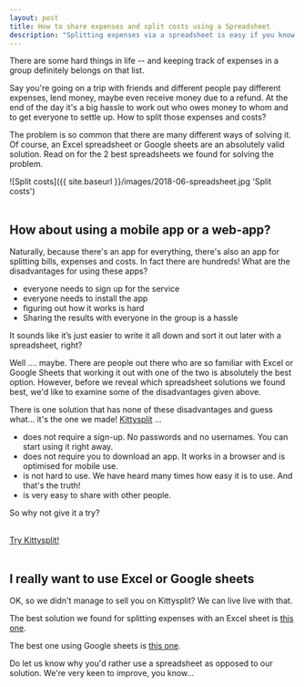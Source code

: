 ```yaml
---
layout: post
title: How to share expenses and split costs using a Spreadsheet
description: "Splitting expenses via a spreadsheet is easy if you know how. Check out our solutions..."
---
```


There are some hard things in life -- and keeping track of expenses in a group
definitely belongs on that list.

Say you're going on a trip with friends and
different people pay different expenses, lend money, maybe even receive money due
to a refund. At the end of the day it's a big hassle to work out who owes money
to whom and to get everyone to settle up. How to split those expenses and costs?

The problem is so common that there are many different ways of solving it. Of course,
an Excel spreadsheet or Google sheets are an absolutely valid solution. Read on
for the 2 best spreadsheets we found for solving the problem.

![Split costs]({{ site.baseurl }}/images/2018-06-spreadsheet.jpg 'Split costs')
<br>
<br>

## How about using a mobile app or a web-app?

Naturally, because there's an app for everything, there's also an app for splitting
bills, expenses and costs. In fact there are hundreds! What are the disadvantages for using these apps?
   * everyone needs to sign up for the service
   * everyone needs to install the app
   * figuring out how it works is hard
   * Sharing the results with everyone in the group is a hassle

It sounds like it’s just easier to write it all down and sort it out later with
a spreadsheet, right?

Well .... maybe. There are people out there who are so familiar with Excel or Google Sheets that
working it out with one of the two is absolutely the best option. However, before
we reveal which spreadsheet solutions we found best, we'd like to examine some of
the disadvantages given above.

There is one solution that has none of these disadvantages and guess what... it's the
one we made! [Kittysplit](https://kittysplit.com) ...
   * does not require a sign-up. No passwords and no usernames. You can start using
   it right away.
   * does not require you to download an app. It works in a browser and is
   optimised for mobile use.
   * is not hard to use. We have heard many times how easy it is to use. And
   that's the truth!
   * is very easy to share with other people.

So why not give it a try?

<br>
<a href="https://kittysplit.com/en/new" class="btn btn-lg btn-primary btn-start" >Try Kittysplit!</a>
<br><br>


## I really want to use Excel or Google sheets

OK, so we didn't manage to sell you on Kittysplit? We can live live
with that.

The best solution we found for splitting expenses with an Excel sheet is [this one](https://www.exceltactics.com/how-to-split-bills-and-share-expenses-using-a-free-excel-spreadsheet/).

The best one using Google sheets is [this one](https://www.thekeycuts.com/splitting-costs-excel/).

Do let us know why you'd rather use a spreadsheet as opposed to our solution. We're
very keen to improve, you know...
